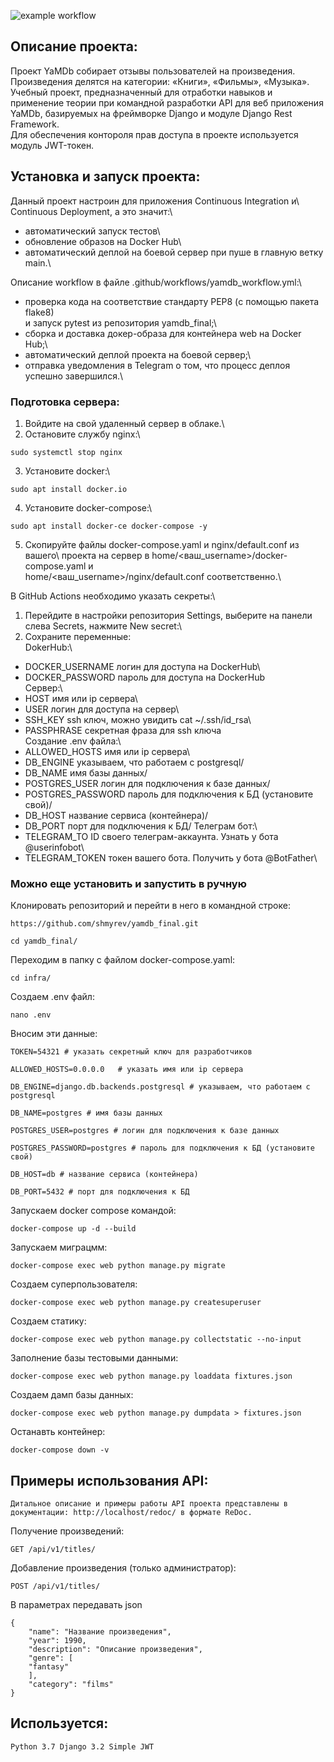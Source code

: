 ![example workflow](https://github.com/shmyrev/yamdb_final/actions/workflows/yamdb_workflow.yml/badge.svg)

## Описание проекта:

Проект YaMDb собирает отзывы пользователей на произведения. Произведения делятся на категории: «Книги», «Фильмы», «Музыка».\
Учебный проект, предназначенный для отработки навыков и применение теории при командной
разработки API для веб приложения YaMDb, базируемых на фреймворке Django и модуле Django Rest Framework.\
Для обеспечения контороля прав доступа в проекте используется модуль JWT-токен.

## Установка и запуск проекта:

Данный проект настроин для приложения Continuous Integration и\ 
Continuous Deployment, а это значит:\
- автоматический запуск тестов\
- обновление образов на Docker Hub\
- автоматический деплой на боевой сервер при пуше в главную ветку main.\

Описание workflow в файле .github/workflows/yamdb_workflow.yml:\

- проверка кода на соответствие стандарту PEP8 (с помощью пакета flake8)\
и запуск pytest из репозитория yamdb_final;\
- сборка и доставка докер-образа для контейнера web на Docker Hub;\
- автоматический деплой проекта на боевой сервер;\
- отправка уведомления в Telegram о том, что процесс деплоя\
успешно завершился.\

### Подготовка сервера:

1. Войдите на свой удаленный сервер в облаке.\
2. Остановите службу nginx:\
```
sudo systemctl stop nginx
```
3. Установите docker:\
```
sudo apt install docker.io
```
4. Установите docker-compose:\
```
sudo apt install docker-ce docker-compose -y
```
5. Скопируйте файлы docker-compose.yaml и nginx/default.conf из вашего\ проекта на сервер в home/<ваш_username>/docker-compose.yaml и\
home/<ваш_username>/nginx/default.conf соответственно.\

В GitHub Actions необходимо указать секреты:\
1. Перейдите в настройки репозитория Settings, выберите на панели\
слева Secrets, нажмите New secret:\
2. Сохраните переменные:\
DokerHub:\
- DOCKER_USERNAME    логин для доступа на DockerHub\
- DOCKER_PASSWORD    пароль для доступа на DockerHub\
Сервер:\
- HOST               имя или ip сервера\
- USER               логин для доступа на сервер\
- SSH_KEY            ssh ключ, можно увидить  cat ~/.ssh/id_rsa\
- PASSPHRASE         секретная фраза для ssh ключа\
Создание .env файла:\
- ALLOWED_HOSTS      имя или ip сервера\
- DB_ENGINE          указываем, что работаем с postgresql/
- DB_NAME            имя базы данных/
- POSTGRES_USER      логин для подключения к базе данных/
- POSTGRES_PASSWORD  пароль для подключения к БД (установите свой)/
- DB_HOST            название сервиса (контейнера)/
- DB_PORT            порт для подключения к БД/
Телеграм бот:\
- TELEGRAM_TO        ID своего телеграм-аккаунта. Узнать у бота @userinfobot\
- TELEGRAM_TOKEN     токен вашего бота. Получить у бота @BotFather\


### Можно еще установить и запустить в ручную

Клонировать репозиторий и перейти в него в командной строке:

```
https://github.com/shmyrev/yamdb_final.git
```

```
cd yamdb_final/
```

Переходим в папку с файлом docker-compose.yaml:

```
cd infra/
```

Создаем .env файл:

```
nano .env
```

Вносим эти данные:

```
TOKEN=54321 # указать секретный ключ для разработчиков

ALLOWED_HOSTS=0.0.0.0   # указать имя или ip сервера

DB_ENGINE=django.db.backends.postgresql # указываем, что работаем с postgresql

DB_NAME=postgres # имя базы данных

POSTGRES_USER=postgres # логин для подключения к базе данных

POSTGRES_PASSWORD=postgres # пароль для подключения к БД (установите свой)

DB_HOST=db # название сервиса (контейнера)

DB_PORT=5432 # порт для подключения к БД
```

Запускаем docker compose командой:

```
docker-compose up -d --build
```

Запускаем миграцмм:

```
docker-compose exec web python manage.py migrate
```

Создаем суперпользователя:

```
docker-compose exec web python manage.py createsuperuser
```

Создаем статику:

```
docker-compose exec web python manage.py collectstatic --no-input
```

Заполнение базы тестовыми данными:

```
docker-compose exec web python manage.py loaddata fixtures.json
```

Создаем дамп базы данных:

```
docker-compose exec web python manage.py dumpdata > fixtures.json
```

Останавть контейнер:

```
docker-compose down -v
```


## Примеры использования API:

```
Дитальное описание и примеры работы API проекта представлены в 
документации: http://localhost/redoc/ в формате ReDoc.
```

Получение произведений:

```
GET /api/v1/titles/
```

Добавление произведения (только администратор):

```
POST /api/v1/titles/
```

В параметрах передавать json

```
{
    "name": "Название произведения",
    "year": 1990,
    "description": "Описание произведения",
    "genre": [
    "fantasy"
    ],
    "category": "films"
}
```

## Используется:

```
Python 3.7 Django 3.2 Simple JWT
```
